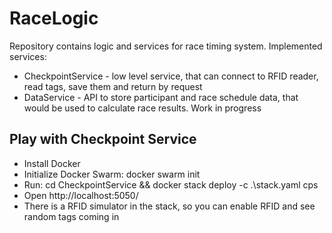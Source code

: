 # RaceLogic
Repository contains logic and services for race timing system.
Implemented services:
- CheckpointService - low level service, that can connect to RFID reader, read tags, save them and return by request
- DataService - API to store participant and race schedule data, that would be used to calculate race results. Work in progress

## Play with Checkpoint Service
- Install Docker
- Initialize Docker Swarm: docker swarm init
- Run: cd CheckpointService && docker stack deploy -c .\stack.yaml cps
- Open http://localhost:5050/
- There is a RFID simulator in the stack, so you can enable RFID and see random tags coming in